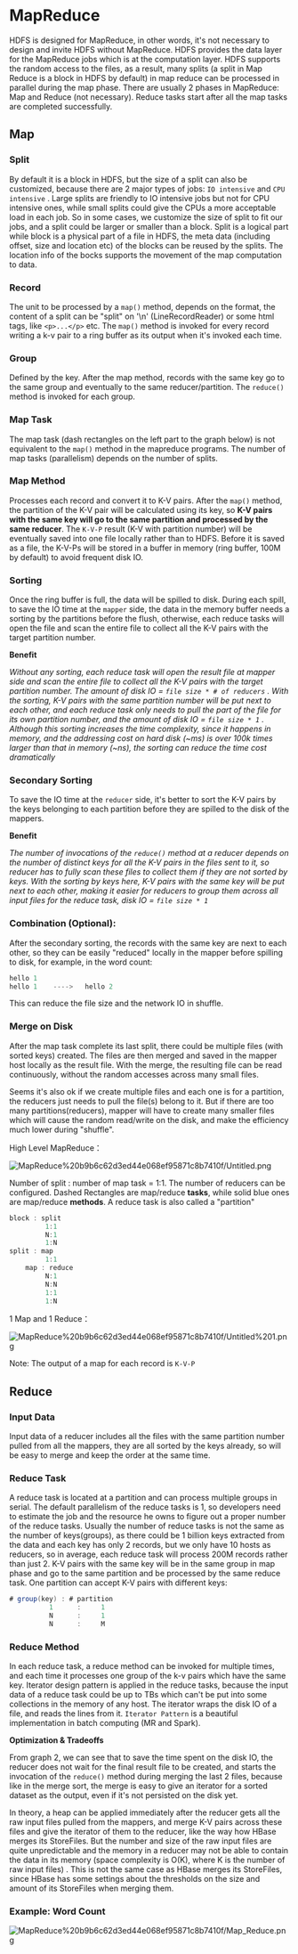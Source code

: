 # MapReduce

HDFS is designed for MapReduce, in other words, it's not necessary to design and invite HDFS without MapReduce. HDFS provides the data layer for the MapReduce jobs which is at the computation layer. HDFS supports the random access to the files, as a result, many splits (a split in Map Reduce is a block in HDFS by default) in map reduce can be processed in parallel during the map phase. There are usually 2 phases in MapReduce: Map and Reduce (not necessary). Reduce tasks start after all the map tasks are completed successfully.

## Map

### Split

By default it is a block in HDFS, but the size of a split can also be customized, because there are 2 major types of jobs: `IO intensive` and `CPU intensive` . Large splits are friendly to IO intensive jobs but not for CPU intensive ones, while small splits could give the CPUs a more acceptable load in each job. So in some cases, we customize the size of split to fit our jobs, and a split could be larger or smaller than a block. Split is a logical part while block is a physical part of a file in HDFS, the meta data (including offset, size and location etc) of the blocks can be reused by the splits. The location info of the bocks supports the movement of the map computation to data. 

### Record

The unit to be processed by a `map()` method, depends on the format, the content of a split can be "split" on '\n' (LineRecordReader) or some html tags, like `<p>...</p>`  etc. The `map()` method is invoked for every record writing a k-v pair to a ring buffer as its output when it's invoked each time.

### Group

Defined by the key. After the map method, records with the same key go to the same group and eventually to the same reducer/partition. The `reduce()` method is invoked for each group.

### Map Task

The map task (dash rectangles on the left part to the graph below) is not equivalent to the `map()` method in the mapreduce programs. The number of map tasks (parallelism) depends on the number of splits.

### Map Method

Processes each record and convert it to K-V pairs. After the `map()` method, the partition of the K-V pair will be calculated using its key, so **K-V pairs with the same key will go to the same partition and processed by the same reducer**. The `K-V-P` result (K-V with partition number) will be eventually saved into one file locally rather than to HDFS. Before it is saved as a file, the K-V-Ps will be stored in a buffer in memory (ring buffer, 100M by default) to avoid frequent disk IO.

### Sorting

Once the ring buffer is full, the data will be spilled to disk. During each spill, to save the IO time at the `mapper` side, the data in the memory buffer needs a sorting by the partitions before the flush, otherwise, each reduce tasks will open the file and scan the entire file to collect all the K-V pairs with the target partition number. 

**Benefit**

*Without any sorting, each reduce task will open the result file at mapper side and scan the entire file to collect all the K-V pairs with the target partition number.* *The amount of disk IO = `file size * # of reducers` . With the sorting, K-V pairs with the same partition number will be put next to each other, and each reduce task only needs to pull the part of the file for its own partition number, and the amount of disk IO = `file size * 1` . Although this sorting increases the time complexity, since it happens in memory, and the addressing cost on hard disk (~ms) is over 100k times larger than that in memory (~ns), the sorting can reduce the time cost dramatically*

### Secondary Sorting

To save the IO time at the `reducer` side, it's better to sort the K-V pairs by the keys belonging to each partition before they are spilled to the disk of the mappers.  

**Benefit**

*The number of invocations of the `reduce()` method at a reducer depends on the number of distinct keys for all the K-V pairs in the files sent to it, so reducer has to fully scan these files to collect them if they are not sorted by keys. With the sorting by keys here, K-V pairs with the same key will be put next to each other, making it easier for reducers to group them across all input files for the reduce task, disk IO = `file size * 1`* 

### **Combination (Optional)**:

After the secondary sorting, the records with the same key are next to each other, so they can be easily "reduced" locally in the mapper before spilling to disk, for example, in the word count:

```java
hello 1
hello 1    ---->   hello 2 
```

This can reduce  the file size and the network IO in shuffle.

### Merge on Disk

After the map task complete its last split, there could be multiple files (with sorted keys) created. The files are then merged and saved in the mapper host locally as the result file. With the merge, the resulting file can be read continuously, without the random accesses across many small files. 

Seems it's also ok if we create multiple files and each one is for a partition, the reducers just needs to pull the file(s) belong to it. But if there are too many partitions(reducers), mapper will have to create many smaller files which will cause the random read/write on the disk, and make the efficiency much lower during "shuffle". 

High Level MapReduce：

![MapReduce%20b9b6c62d3ed44e068ef95871c8b7410f/Untitled.png](MapReduce%20b9b6c62d3ed44e068ef95871c8b7410f/Untitled.png)

Number of split : number of map task = 1:1. The number of reducers can be configured. Dashed Rectangles are map/reduce **tasks**, while solid blue ones are map/reduce **methods**. A reduce task is also called a "partition"

```java
block : split
		 1:1
		 N:1
		 1:N
split : map
		 1:1
	map : reduce
		 N:1
		 N:N
		 1:1
		 1:N
```

1 Map and 1 Reduce：

![MapReduce%20b9b6c62d3ed44e068ef95871c8b7410f/Untitled%201.png](MapReduce%20b9b6c62d3ed44e068ef95871c8b7410f/Untitled%201.png)

Note: The output of a map for each record is `K-V-P`

## Reduce

### Input Data

Input data of a reducer includes all the files with the same partition number pulled from all the mappers, they are all sorted by the keys already, so will be easy to merge and keep the order at the same time.

### Reduce Task

A reduce task is located at a partition and can process multiple groups in serial. The default parallelism of the reduce tasks is 1, so developers need to estimate the job and the resource he owns to figure out a proper number of the reduce tasks. Usually the number of reduce tasks is not the same as the number of keys(groups), as there could be 1 billion keys extracted from the data and each key has only 2 records, but we only have 10 hosts as reducers, so in average, each reduce task will process 200M records rather than just 2. K-V pairs with the same key will be in the same group in map phase and go to the same partition and be processed by the same reduce task. One partition can accept K-V pairs with different keys: 

```java
# group(key) : # partition
		  1      :     1
		  N      :     1
		  N      :     M
```

### Reduce Method

In each reduce task, a reduce method can be invoked for multiple times, and each time it processes one group of the k-v pairs which have the same key. Iterator design pattern is applied in the reduce tasks, because the input data of a reduce task could be up to TBs which can't be put into some collections in the memory of any host. The iterator wraps the disk IO of a file, and reads the lines from it. `Iterator Pattern` is a beautiful implementation in batch computing (MR and Spark). 

**Optimization & Tradeoffs**

From graph 2, we can see that to save the time spent on the disk IO, the reducer does not wait for the final result file to be created, and starts the invocation of the `reduce()` method during merging the last 2 files, because like in the merge sort, the merge is easy to give an iterator for a sorted dataset as the output, even if it's not persisted on the disk yet.

In theory, a heap can be applied immediately after the reducer gets all the raw input files pulled from the mappers, and merge K-V pairs across these files and give the iterator of them to the reducer, like the way how HBase merges its StoreFiles. But the number and size of the raw input files are quite unpredictable and the memory in a reducer may not be able to contain the data in its memory (space complexity is O(K), where K is the number of raw input files) . This is not the same case as HBase merges its StoreFiles, since HBase has some settings about the thresholds on the size and amount of its StoreFiles when merging them.

### Example: Word Count

![MapReduce%20b9b6c62d3ed44e068ef95871c8b7410f/Map_Reduce.png](MapReduce%20b9b6c62d3ed44e068ef95871c8b7410f/Map_Reduce.png)